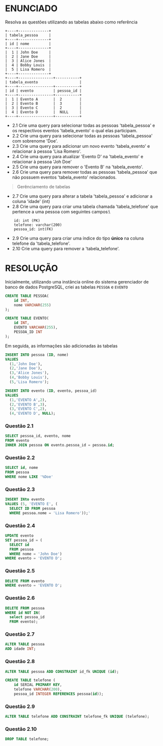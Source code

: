 # ENUNCIADO

Resolva as questões utilizando as tabelas abaixo como referência

```shell
+----+--------------+
| tabela_pessoa     |
+----+--------------+
| id | nome         |
+----+--------------+
|  1 | John Doe     |
|  2 | Jane Doe     |
|  3 | Alice Jones  |
|  4 | Bobby Louis  |
|  5 | Lisa Romero  |
+----+--------------+
+----+----------------+-----------+
| tabela_evento                   |
+----+----------------+-----------+
| id | evento         | pessoa_id |
+----+----------------+-----------+
|  1 | Evento A       |  2        |
|  2 | Evento B       |  3        |
|  3 | Evento C       |  2        |
|  4 | Evento D       |  NULL     |
+----+----------------+-----------+
```

- 2.1 Crie uma query para selecionar todas as pessoas 'tabela_pessoa' e os respectivos eventos 'tabela_evento' o qual elas participam.
- 2.2 Crie uma query para selecionar todas as pessoas 'tabela_pessoa' com sobrenome 'Doe'.
- 2.3 Crie uma query para adicionar um novo evento 'tabela_evento' e relacionar à pessoa 'Lisa Romero'.
- 2.4 Crie uma query para atualizar 'Evento D' na 'tabela_evento' e relacionar à pessoa 'Joh Doe' 
- 2.5 Crie uma query para remover o 'Evento B' na 'tabela_evento'.
- 2.6 Crie uma query para remover todas as pessoas 'tabela_pessoa' que não possuem eventos 'tabela_evento' relacionados.
  
> Gerênciamento de tabelas

- 2.7 Crie uma query para alterar a tabela 'tabela_pessoa' e adicionar a coluna 'idade' (int)
- 2.8 Crie uma query para criar uma tabela chamada 'tabela_telefone' que pertence a uma pessoa com seguintes campos:\ 
```shell
    id: int (PK)
    telefone: varchar(200)
    pessoa_id: int(FK)
```
- 2.9 Crie uma query para criar uma índice do tipo **único** na coluna telefone da 'tabela_telefone'.
- 2.10 Crie uma query para remover a 'tabela_telefone'.



# RESOLUÇÃO


Inicialmente, utilizando uma instância online do sistema gerenciador de banco de dados PostgreSQL, criei as tabelas `PESSOA` e `EVENTO`

```sql
CREATE TABLE PESSOA(
	id INT,
  	nome VARCHAR(255)
);
```

```sql
CREATE TABLE EVENTO(
	id INT,
  	EVENTO VARCHAR(255),
    PESSOA_ID INT
);
```

Em seguida, as informações são adicionadas às tabelas 

```sql
INSERT INTO pessoa (ID, nome)
VALUES
  (1,'John Doe'),
  (2,'Jane Doe'),
  (3,'Alice Jones'),
  (4,'Bobby Louis'),
  (5,'Lisa Romero');
```

```sql
INSERT INTO evento (ID, evento, pessoa_id)
VALUES
  (1,'EVENTO A',2),
  (2,'EVENTO B',3),
  (3,'EVENTO C',2),
  (4,'EVENTO D', NULL);
```

### Questão 2.1

```sql
SELECT pessoa_id, evento, nome
FROM evento 
INNER JOIN pessoa ON evento.pessoa_id = pessoa.id;	
```

### Questão 2.2

```sql
SELECT id, nome 
FROM pessoa
WHERE nome LIKE '%Doe'
```
### Questão 2.3

```sql
INSERT INto evento
VALUES (5, 'EVENTO E', (
  SELECT ID FROM pessoa
  WHERE pessoa.nome = 'Lisa Romero'));'
```

### Questão 2.4

```sql
UPDATE evento
SET pessoa_id = (
  SELECT id 
  FROM pessoa
  WHERE nome = 'John Doe')
WHERE evento = 'EVENTO D';
```

### Questão 2.5

```sql
DELETE FROM evento
WHERE evento = 'EVENTO D';
```

### Questão 2.6

```sql
DELETE FROM pessoa
WHERE id NOT IN(
  select pessoa_id
  FROM evento);
```

### Questão 2.7

```sql
ALTER TABLE pessoa
ADD idade INT;
```

### Questão 2.8

```sql
ALTER TABLE pessoa ADD CONSTRAINT id_fk UNIQUE (id);

CREATE TABLE telefone (
    id SERIAL PRIMARY KEY,
    telefone VARCHAR(200),
  	pessoa_id INTEGER REFERENCES pessoa(id));
```

### Questão 2.9

```sql
ALTER TABLE telefone ADD CONSTRAINT telefone_fk UNIQUE (telefone);

```

### Questão 2.10

```sql
DROP TABLE telefone;

```




